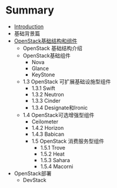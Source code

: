 # Summary

* [Introduction](README.md)
* 基础背景篇
* [OpenStack基础结构和组件](introduction/README.md)
   * OpenStack 基础结构介绍
   * OpenStack基础组件
       * Nova
       * Glance
       * KeyStone
   * 1.3    OpenStack 可扩展基础设施型组件
       * 1.3.1    Swift
       * 1.3.2    Neutron
       * 1.3.3    Cinder
       * 1.3.4    Designate和Ironic
   * 1.4    OpenStack可选增强型组件
       * Ceilometer
       * 1.4.2    Horizon
       * 1.4.3    Babican
       * 1.5    OpenStack 消费服务型组件
           * 1.5.1    Trove
           * 1.5.2    Heat
           * 1.5.3    Sahara
           * 1.5.4    Macorni
* OpenStack部署
   * DevStack

